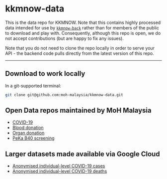 # kkmnow-data

This is the data repo for KKMNOW. Note that this contains highly processed data intended for use by [`kkmnow-back`](https://github.com/MoH-Malaysia/kkmnow-back) rather than for members of the public to download and play with. Consequently, although this repo is open, we do not accept contributions (but are happy to fix any issues). 

Note that you do not need to clone the repo locally in order to serve your API - the backend code pulls directly from the latest version of this repo.

---

## Download to work locally

In a git-supported terminal:

```bash
git clone git@github.com:moh-malaysia/kkmnow-data.git
```

## Open Data repos maintained by MoH Malaysia
- [COVID-19](https://github.com/MoH-Malaysia/covid19-public/)
- [Blood donation](https://github.com/MoH-Malaysia/data-darah-public)
- [Organ donation](https://github.com/MoH-Malaysia/data-organ-public)
- [PeKa B40 screening](https://github.com/MoH-Malaysia/data-peka40-public)

## Larger datasets made available via Google Cloud
- [Anonymised individual-level COVID-19 cases](https://storage.googleapis.com/moh-malaysia-covid19/linelist_cases.parquet)
- [Anonymised individual-level COVID-19 deaths](https://storage.googleapis.com/moh-malaysia-covid19/linelist_deaths.parquet)

